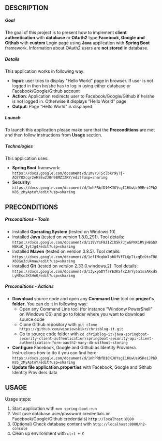 DESCRIPTION
-----------

##### Goal
The goal of this project is to present how to implement **client authentication** with **database** or **OAuth2** type **Facebook, Google and Github** with **custom** Login page using **Java** application with **Spring Boot** framework. Information about OAuth2 users are **not stored** in database. 

##### Details
This application works in following way:
* **Input**: user tries to display "Hello World" page in browser. If user is not logged in then he/she has to log in using either database or Facebook/Google/Github account
* **Action**: Application redirects user to Facebook/Google/Github if he/she is not logged in. Otherwise it displays "Hello World" page
* **Output**: Page "Hello World" is displayed

##### Launch
To launch this application please make sure that the **Preconditions** are met and then follow instructions from **Usage** section.

##### Technologies
This application uses:
* **Spring Boot** framework: `https://docs.google.com/document/d/1mvrJT5clbkr9yTj-AQ7YOXcqr2eHSEw2J8n9BMZIZKY/edit?usp=sharing`
* **Security**: `https://docs.google.com/document/d/1nhPRbfD10KJOYsgI1HUwUz95ReiJPbXK85_zMyAptoY/edit?usp=sharing`


PRECONDITIONS
-------------

##### Preconditions - Tools
* Installed **Operating System** (tested on Windows 10)
* Installed **Java** (tested on version 1.8.0_291). Tool details: `https://docs.google.com/document/d/119VYxF8JIZIUSk7JjwEPNX1RVjHBGbXHBKuK_1ytJg4/edit?usp=sharing`
* Installed **Maven** (tested on version 3.8.5). Tool details: `https://docs.google.com/document/d/1cfIMcqkWlobUfVfTLQp7ixqEcOtoTR8X6OGo3cU4maw/edit?usp=sharing`
* Installed **Git** (tested on version 2.33.0.windows.2). Tool details: `https://docs.google.com/document/d/1Iyxy5DYfsrEZK5fxZJnYy5a1saARxd5LyMEscJKSHn0/edit?usp=sharing`

##### Preconditions - Actions
* **Download** source code and open any **Command Line** tool on **project's folder**. You can do it in following way:
    * Open any Command Line tool (for instance "Windonw PowerShell" on Windows OS) and go to folder where you want to download source code 
    * Clone Github repository with `git clone https://github.com/wisniewskikr/chrisblog-it.git`
    * Go to source code folder with `cd chrisblog-it\java-springboot-security-client-authentication\springboot-security-api-client-authentication-form-oauth2-many-db-without-storing`
* **Configure** Facebook, Google and Github as Identity Providera. Instructions how to do it you can find here: `https://docs.google.com/document/d/1nhPRbfD10KJOYsgI1HUwUz95ReiJPbXK85_zMyAptoY/edit?usp=sharing`
* **Update file application.properties** with Facebook, Google and Github Identity Providers data


USAGE
-----

Usage steps:
1. Start application with `mvn spring-boot:run`
1. Visit (use database user/password credentials or Facebook/Google/Github credentials) `http://localhost:8080`
1. (Optional) Check database content with `http://localhost:8080/h2-console`
1. Clean up environment with `ctrl + C`